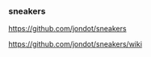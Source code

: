 ### sneakers

https://github.com/jondot/sneakers

https://github.com/jondot/sneakers/wiki

```

```

```ruby

```

